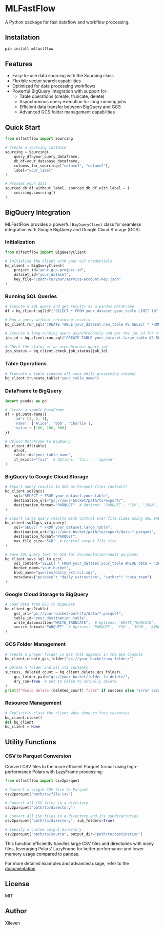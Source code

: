 # MLFastFlow

A Python package for fast dataflow and workflow processing.

## Installation

```bash
pip install mlfastflow
```

## Features

- Easy-to-use data sourcing with the Sourcing class
- Flexible vector search capabilities
- Optimized for data processing workflows
- Powerful BigQuery integration with support for:
  - Table operations (create, truncate, delete)
  - Asynchronous query execution for long-running jobs
  - Efficient data transfer between BigQuery and GCS
  - Advanced GCS folder management capabilities

## Quick Start

```python
from mlfastflow import Sourcing

# Create a sourcing instance
sourcing = Sourcing(
    query_df=your_query_dataframe,
    db_df=your_database_dataframe,
    columns_for_sourcing=["column1", "column2"],
    label="your_label"
)

# Process your data
sourced_db_df_without_label, sourced_db_df_with_label = (
    sourcing.sourcing()
)
```

## BigQuery Integration

MLFastFlow provides a powerful `BigQueryClient` class for seamless integration with Google BigQuery and Google Cloud Storage (GCS).

### Initialization

```python
from mlfastflow import BigQueryClient

# Initialize the client with your GCP credentials
bq_client = BigQueryClient(
    project_id="your-gcp-project-id",
    dataset_id="your_dataset",
    key_file="/path/to/your/service-account-key.json"
)
```

### Running SQL Queries

```python
# Execute a SQL query and get results as a pandas DataFrame
df = bq_client.sql2df("SELECT * FROM your_dataset.your_table LIMIT 10")

# Run a query without returning results
bq_client.run_sql("CREATE TABLE your_dataset.new_table AS SELECT * FROM your_dataset.source_table")

# Execute a long-running query asynchronously and get the job_id for status checking
job_id = bq_client.run_sql("CREATE TABLE your_dataset.large_table AS SELECT * FROM your_dataset.huge_table")

# Check the status of an asynchronous query job
job_status = bq_client.check_job_status(job_id)
```

### Table Operations

```python
# Truncate a table (remove all rows while preserving schema)
bq_client.truncate_table("your_table_name")
```

### DataFrame to BigQuery

```python
import pandas as pd

# Create a sample DataFrame
df = pd.DataFrame({
    'id': [1, 2, 3],
    'name': ['Alice', 'Bob', 'Charlie'],
    'value': [100, 200, 300]
})

# Upload DataFrame to BigQuery
bq_client.df2table(
    df=df,
    table_id="your_table_name",
    if_exists="fail"  # Options: 'fail',  'append'
)
```

### BigQuery to Google Cloud Storage

```python
# Export query results to GCS as Parquet files (default)
bq_client.sql2gcs(
    sql="SELECT * FROM your_dataset.your_table",
    destination_uri="gs://your-bucket/path/to/export/",
    destination_format="PARQUET"  # Options: 'PARQUET', 'CSV', 'JSON', 'AVRO'
)

# Export large query results with control over file sizes using SQL EXPORT DATA
bq_client.sql2gcs_via_query(
    sql="SELECT * FROM your_dataset.large_table",
    destination_uri="gs://your-bucket/path/to/export/data-*.parquet",
    destination_format="PARQUET",
    max_file_size="5GB"  # Control output file size
)

# Save SQL query text to GCS for documentation/audit purposes
bq_client.save_sql_to_gcs(
    sql_content="SELECT * FROM your_dataset.your_table WHERE date = '2025-05-08'",
    bucket_name="your-bucket",
    blob_name="queries/daily_extract.sql",
    metadata={"purpose": "daily_extraction", "author": "data_team"}
)
```

### Google Cloud Storage to BigQuery

```python
# Load data from GCS to BigQuery
bq_client.gcs2table(
    gcs_uri="gs://your-bucket/path/to/data/*.parquet",
    table_id="your_destination_table",
    write_disposition="WRITE_TRUNCATE",  # Options: 'WRITE_TRUNCATE', 'WRITE_APPEND', 'WRITE_EMPTY'
    source_format="PARQUET"  # Options: 'PARQUET', 'CSV', 'JSON', 'AVRO', 'ORC'
)
```

### GCS Folder Management

```python
# Create a proper folder in GCS that appears in the GCS Console
bq_client.create_gcs_folder("gs://your-bucket/new-folder/")

# Delete a folder and all its contents
success, deleted_count = bq_client.delete_gcs_folder(
    gcs_folder_path="gs://your-bucket/folder-to-delete/",
    dry_run=True  # Set to False to actually delete
)
print(f"Would delete {deleted_count} files" if success else "Error occurred")
```

### Resource Management

```python
# Explicitly close the client when done to free resources
bq_client.close()
del bq_client
bq_client = None
```

## Utility Functions

### CSV to Parquet Conversion

Convert CSV files to the more efficient Parquet format using high-performance Polars with LazyFrame processing:

```python
from mlfastflow import csv2parquet

# Convert a single CSV file to Parquet
csv2parquet("path/to/file.csv")

# Convert all CSV files in a directory
csv2parquet("path/to/directory")

# Convert all CSV files in a directory and its subdirectories
csv2parquet("path/to/directory", sub_folders=True)

# Specify a custom output directory
csv2parquet("path/to/source", output_dir="path/to/destination")
```

This function efficiently handles large CSV files and directories with many files, leveraging Polars' LazyFrame for better performance and lower memory usage compared to pandas.

For more detailed examples and advanced usage, refer to the [documentation](https://github.com/Xileven/mlfastflow/docs).

## License

MIT

## Author

Xileven
